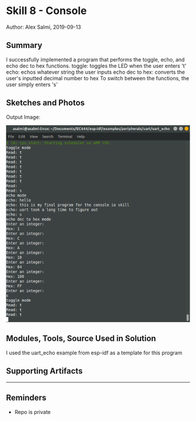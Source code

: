 #  Skill 8 - Console

Author: Alex Salmi, 2019-09-13

## Summary
I successfully implemented a program that performs the toggle, echo, and echo dec to hex functions.
toggle: toggles the LED when the user enters 't'
echo: echos whatever string the user inputs
echo dec to hex: converts the user's inputted decimal number to hex
To switch between the functions, the user simply enters 's'

## Sketches and Photos
Output Image:

![Output Image](images/ConsoleIO_output.png)


## Modules, Tools, Source Used in Solution
I used the uart_echo example from esp-idf as a template for this program


## Supporting Artifacts


-----

## Reminders
- Repo is private
